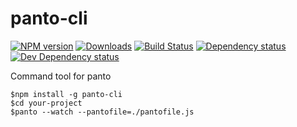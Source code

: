 # panto-cli
[![NPM version][npm-image]][npm-url] [![Downloads][downloads-image]][npm-url] [![Build Status][travis-image]][travis-url] [![Dependency status][david-dm-image]][david-dm-url] [![Dev Dependency status][david-dm-dev-image]][david-dm-dev-url]

Command tool for panto

```
$npm install -g panto-cli
$cd your-project
$panto --watch --pantofile=./pantofile.js
```

[npm-url]: https://npmjs.org/package/panto-cli
[downloads-image]: http://img.shields.io/npm/dm/panto-cli.svg
[npm-image]: http://img.shields.io/npm/v/panto-cli.svg
[travis-url]: https://travis-ci.org/pantojs/panto-cli
[travis-image]: http://img.shields.io/travis/pantojs/panto-cli.svg
[david-dm-url]:https://david-dm.org/pantojs/panto-cli
[david-dm-image]:https://david-dm.org/pantojs/panto-cli.svg
[david-dm-dev-url]:https://david-dm.org/pantojs/panto-cli#info=devDependencies
[david-dm-dev-image]:https://david-dm.org/pantojs/panto-cli/dev-status.svg